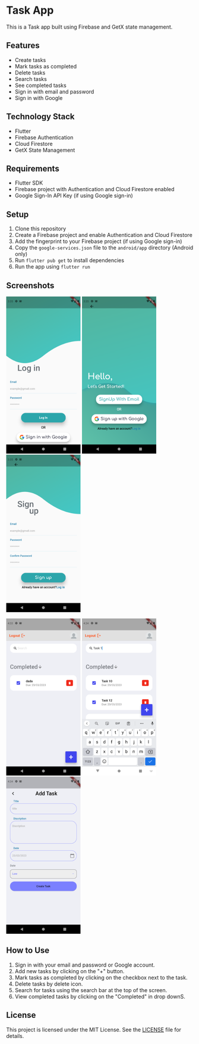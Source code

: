 # Task App

This is a Task app built using Firebase and GetX state management.

## Features

- Create tasks
- Mark tasks as completed
- Delete tasks
- Search tasks
- See completed tasks
- Sign in with email and password
- Sign in with Google

## Technology Stack

- Flutter
- Firebase Authentication
- Cloud Firestore
- GetX State Management

## Requirements

- Flutter SDK
- Firebase project with Authentication and Cloud Firestore enabled
- Google Sign-In API Key (if using Google sign-in)

## Setup

1. Clone this repository
2. Create a Firebase project and enable Authentication and Cloud Firestore
3. Add the fingerprint to your Firebase project (if using Google sign-in)
4. Copy the `google-services.json` file to the `android/app` directory (Android only)
5. Run `flutter pub get` to install dependencies
6. Run the app using `flutter run`

## Screenshots

<!-- ![login](assets/login.png) ![signup1](assets/signup1.png) -->
<p float="left">
  <img src="assets/login.png" width="200" />
  <img src="assets/signup1.png" width="200" /> 
  <img src="assets/signup2.png" width="200" /> 
</p>

<p float="left">
  <img src="assets/dashboard.png" width="200" />
  <img src="assets/search.png" width="200" /> 
  <img src="assets/add.png" width="200" /> 
</p>

## How to Use

1. Sign in with your email and password or Google account.
2. Add new tasks by clicking on the "+" button.
3. Mark tasks as completed by clicking on the checkbox next to the task.
4. Delete tasks by delete icon.
5. Search for tasks using the search bar at the top of the screen.
6. View completed tasks by clicking on the "Completed" in drop downS.

## License

This project is licensed under the MIT License. See the [LICENSE](LICENSE) file for details.
